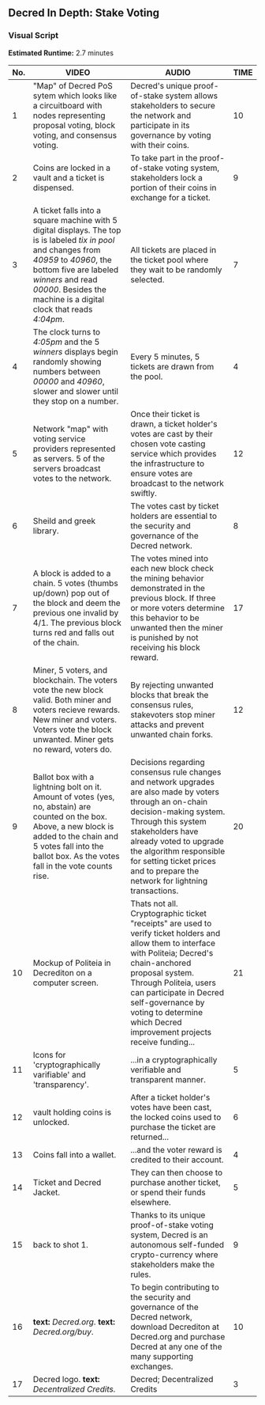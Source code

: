 ## Decred In Depth: Stake Voting
### Visual Script
**Estimated Runtime:** 2.7 minutes

No. | VIDEO | AUDIO | TIME
--- | ----- | ----- | ----
1 | "Map" of Decred PoS sytem which looks like a circuitboard with nodes representing proposal voting, block voting, and consensus voting. | Decred's unique proof-of-stake system allows stakeholders to secure the network and participate in its governance by voting with their coins. | 10
2 | Coins are locked in a vault and a ticket is dispensed. | To take part in the proof-of-stake voting system, stakeholders lock a portion of their coins in exchange for a ticket. | 9
3 | A ticket falls into a square machine with 5 digital displays. The top is is labeled *tix in pool* and changes from *40959* to *40960*, the bottom five are labeled *winners* and read *00000*. Besides the machine is a digital clock that reads *4:04pm*.  | All tickets are placed in the ticket pool where they wait to be randomly selected. | 7
4 | The clock turns to *4:05pm* and the 5 *winners* displays begin randomly showing numbers between *00000* and *40960*, slower and slower until they stop on a number. | Every 5 minutes, 5 tickets are drawn from the pool. | 4 
5| Network "map" with voting service providers represented as servers. 5 of the servers broadcast votes to the network. | Once their ticket is drawn, a ticket holder's votes are cast by their chosen vote casting service which provides the infrastructure to ensure votes are broadcast to the network swiftly. | 12
6 | Sheild and greek library. | The votes cast by ticket holders are essential to the security and governance of the Decred network. | 8
7 | A block is added to a chain. 5 votes (thumbs up/down) pop out of the block and deem the previous one invalid by 4/1. The previous block turns red and falls out of the chain. | The votes mined into each new block check the mining behavior demonstrated in the previous block. If three or more voters determine this behavior to be unwanted then the miner is punished by not receiving his block reward. | 17
8 | Miner, 5 voters, and blockchain. The voters vote the new block valid. Both miner and voters recieve rewards. New miner and voters. Voters vote the block unwanted. Miner gets no reward, voters do. | By rejecting unwanted blocks that break the consensus rules, stakevoters stop miner attacks and prevent unwanted chain forks. | 12
9 | Ballot box with a lightning bolt on it. Amount of votes (yes, no, abstain) are counted on the box. Above, a new block is added to the chain and 5 votes fall into the ballot box. As the votes fall in the vote counts rise. | Decisions regarding consensus rule changes and network upgrades are also made by voters through an on-chain decision-making system. Through this system stakeholders have already voted to upgrade the algorithm responsible for setting ticket prices and to prepare the network for lightning transactions. | 20
10 | Mockup of Politeia in Decrediton on a computer screen. | Thats not all. Cryptographic ticket "receipts" are used to verify ticket holders and allow them to interface with Politeia; Decred's chain-anchored proposal system. Through Politeia, users can participate in Decred self-governance by voting to determine which Decred improvement projects receive funding... | 21
11| Icons for 'cryptographically varifiable' and 'transparency'. | ...in a cryptographically verifiable and transparent manner. | 5
12 | vault holding coins is unlocked. | After a ticket holder's votes have been cast, the locked coins used to purchase the ticket are returned... | 6
13 | Coins fall into a wallet. | ...and the voter reward is credited to their account. | 4
14 | Ticket and Decred Jacket. | They can then choose to purchase another ticket, or spend their funds elsewhere. | 5
15 | back to shot 1. | Thanks to its unique proof-of-stake voting system, Decred is an autonomous self-funded crypto-currency where stakeholders make the rules. | 9
16 | **text:** *Decred.org*. **text:** *Decred.org/buy*. | To begin contributing to the security and governance of the Decred network, download Decrediton at Decred.org and purchase Decred at any one of the many supporting exchanges. | 10
17 | Decred logo. **text:** *Decentralized Credits.* | Decred; Decentralized Credits | 3
 